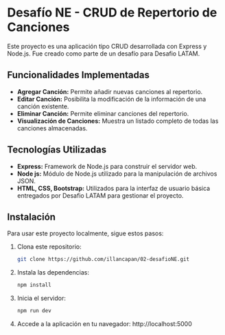 # Desafío NE - CRUD de Repertorio de Canciones

Este proyecto es una aplicación tipo CRUD desarrollada con Express y Node.js. Fue creado como parte de un desafío para Desafio LATAM.

## Funcionalidades Implementadas

- **Agregar Canción:** Permite añadir nuevas canciones al repertorio.
- **Editar Canción:** Posibilita la modificación de la información de una canción existente.
- **Eliminar Canción:** Permite eliminar canciones del repertorio.
- **Visualización de Canciones:** Muestra un listado completo de todas las canciones almacenadas.

## Tecnologías Utilizadas

- **Express:** Framework de Node.js para construir el servidor web.
- **Node js:** Módulo de Node.js utilizado para la manipulación de archivos JSON.
- **HTML, CSS, Bootstrap:** Utilizados para la interfaz de usuario básica entregados por Desafio LATAM para gestionar el proyecto.

## Instalación

Para usar este proyecto localmente, sigue estos pasos:

1. Clona este repositorio:
   ```bash
   git clone https://github.com/illancapan/02-desafioNE.git
2. Instala las dependencias:
   ```bash
   npm install
3. Inicia el servidor:
   ```bash
   npm run dev
4. Accede a la aplicación en tu navegador:
   http://localhost:5000